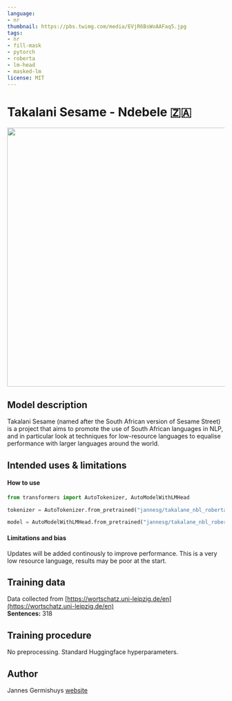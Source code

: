 ```yaml
---
language: 
- nr
thumbnail: https://pbs.twimg.com/media/EVjR6BsWoAAFaq5.jpg
tags:
- nr
- fill-mask
- pytorch
- roberta
- lm-head
- masked-lm
license: MIT
---
```


# Takalani Sesame - Ndebele 🇿🇦

<img src="https://pbs.twimg.com/media/EVjR6BsWoAAFaq5.jpg" width="600"/> 

## Model description

Takalani Sesame (named after the South African version of Sesame Street) is a project that aims to promote the use of South African languages in NLP, and in particular look at techniques for low-resource languages to equalise performance with larger languages around the world.

## Intended uses & limitations

#### How to use

```python
from transformers import AutoTokenizer, AutoModelWithLMHead

tokenizer = AutoTokenizer.from_pretrained("jannesg/takalane_nbl_roberta")

model = AutoModelWithLMHead.from_pretrained("jannesg/takalane_nbl_roberta")
```

#### Limitations and bias

Updates will be added continously to improve performance. This is a very low resource language, results may be poor at the start. 

## Training data

Data collected from [https://wortschatz.uni-leipzig.de/en](https://wortschatz.uni-leipzig.de/en) <br/>
**Sentences:** 318

## Training procedure

No preprocessing. Standard Huggingface hyperparameters. 

## Author

Jannes Germishuys [website](http://jannesgg.github.io)

